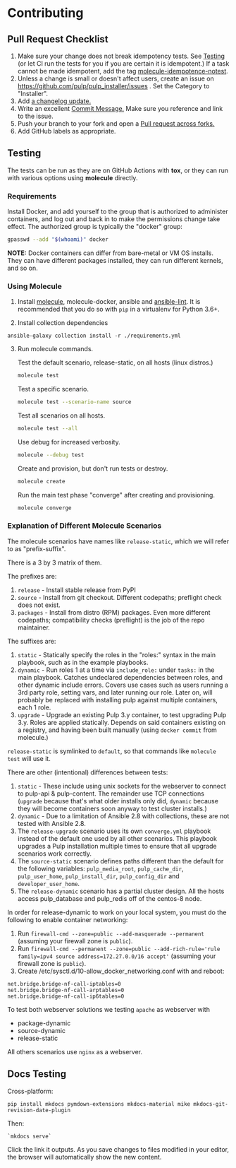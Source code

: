 Contributing
============

Pull Request Checklist
------------------------
1. Make sure your change does not break idempotency tests. See [Testing](#Testing)
(or let CI run the tests for you if you are certain it is idempotent.)
If a task cannot be made idempotent, add the tag [molecule-idempotence-notest](https://github.com/ansible-community/molecule/issues/816#issuecomment-573319053).
2. Unless a change is small or doesn't affect users, create an issue on
https://github.com/pulp/pulp_installer/issues . Set the Category to "Installer".
3. Add [a changelog update.](https://docs.pulpproject.org/contributing/git.html#changelog-update)
4. Write an excellent [Commit Message.](https://docs.pulpproject.org/contributing/git.html#commit-message)
Make sure you reference and link to the issue.
5. Push your branch to your fork and open a [Pull request across forks.](https://help.github.com/articles/creating-a-pull-request-from-a-fork/)
6. Add GitHub labels as appropriate.

Testing
-------

The tests can be run as they are on GitHub Actions with **tox**, or they can run with various options
using **molecule** directly.

### Requirements

Install Docker, and add yourself to the group that is authorized to
administer containers, and log out and back in to make the permissions change
take effect. The authorized group is typically the "docker" group:

```bash
gpasswd --add "$(whoami)" docker
```

**NOTE:** Docker containers can differ from bare-metal or VM OS installs.
They can have different packages installed, they can run different kernels,
and so on.

### Using Molecule

1. Install [molecule](https://molecule.readthedocs.io/en/latest/),
molecule-docker, ansible
and [ansible-lint](https://docs.ansible.com/ansible-lint/).
It is recommended that you do so with `pip` in a virtualenv for Python 3.6+.

2. Install collection dependencies

`ansible-galaxy collection install -r ./requirements.yml`

3. Run molecule commands.

   Test the default scenario, release-static, on all hosts (linux distros.)
   ```bash
   molecule test
   ```

   Test a specific scenario.
   ```bash
   molecule test --scenario-name source
   ```

   Test all scenarios on all hosts.
   ```bash
   molecule test --all
   ```

   Use debug for increased verbosity.
   ```bash
   molecule --debug test
   ```

   Create and provision, but don't run tests or destroy.
   ```bash
   molecule create

   ```
   Run the main test phase "converge" after creating and provisioning.
   ```bash
   molecule converge
   ```

### Explanation of Different Molecule Scenarios

The molecule scenarios have names like `release-static`, which we will refer to as
"prefix-suffix".

There is a 3 by 3 matrix of them.

The prefixes are:

1. `release` - Install stable release from PyPI
1. `source` - Install from git checkout. Different codepaths; preflight check does not exist.
1. `packages` - Install from distro (RPM) packages. Even more different codepaths; compatibility
   checks (preflight) is the job of the repo maintainer.

The suffixes are:

1. `static` - Statically specify the roles in the "roles:" syntax in the main playbook, such as in
   the example playbooks.
1. `dynamic` - Run roles 1 at a time via `include_role:` under `tasks:` in the main playbook.
   Catches undeclared dependencies between roles, and other dynamic include errors. Covers use cases
   such as users running a 3rd party role, setting vars, and later running our role. Later
   on, will probably be replaced with installing pulp against multiple containers, each 1 role.
1. `upgrade` - Upgrade an existing Pulp 3.y container, to test upgrading Pulp 3.y. Roles are applied
   statically. Depends on said containers existing on a registry, and having been built manually
   (using `docker commit` from molecule.)

`release-static` is symlinked to `default`, so that commands like `molecule test` will use it.

There are other (intentional) differences between tests:

1. `static` - These include using unix sockets for the webserver to connect to pulp-api
   & pulp-content. The remainder use TCP connections (`upgrade` because that's what older installs
   only did, `dynamic` because they will become containers soon anyway to test cluster installs.)
1. `dynamic` - Due to a limitation of Ansible 2.8 with collections, these are not tested with
   Ansible 2.8.
1. The `release-upgrade` scenario uses its own `converge.yml` playbook instead of the default one
   used by all other scenarios. This playbook upgrades a Pulp installation multiple times to ensure
   that all upgrade scenarios work correctly.
1. The `source-static` scenario defines paths different than the default for the following variables:
   `pulp_media_root`, `pulp_cache_dir`, `pulp_user_home`, `pulp_install_dir`, `pulp_config_dir` and
   `developer_user_home`.
1. The `release-dynamic` scenario has a partial cluster design. All the hosts access pulp_database
   and pulp_redis off of the centos-8 node.

In order for release-dynamic to work on your local system, you must do the following to enable
container networking:
1. Run `firewall-cmd --zone=public --add-masquerade --permanent` (assuming your firewall zone is
   `public`).
1. Run
   `firewall-cmd --permanent --zone=public --add-rich-rule='rule family=ipv4 source address=172.27.0.0/16 accept'`
   (assuming your firewall zone is `public`).
1. Create /etc/sysctl.d/10-allow_docker_networking.conf with and reboot:
```
net.bridge.bridge-nf-call-iptables=0
net.bridge.bridge-nf-call-arptables=0
net.bridge.bridge-nf-call-ip6tables=0
```

To test both webserver solutions we testing `apache` as webserver with

* package-dynamic
* source-dynamic
* release-static

All others scenarios use `nginx` as a webserver.

Docs Testing
------------

Cross-platform:
```
pip install mkdocs pymdown-extensions mkdocs-material mike mkdocs-git-revision-date-plugin
```

Then:
```
`mkdocs serve`
```
Click the link it outputs. As you save changes to files modified in your editor,
the browser will automatically show the new content.
